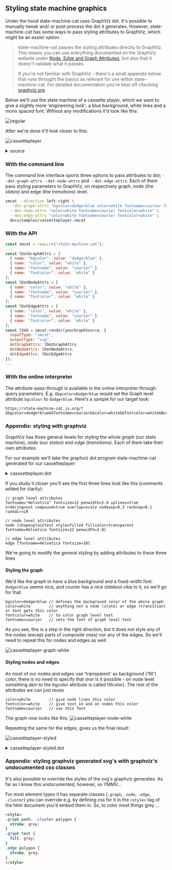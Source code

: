 ## Styling state machine graphics

Under the hood state-machine-cat uses GraphViz dot. It's possible to manually tweak and/ or post-process the dot it generates. However, state-machine-cat has some ways to pass styling attributes to GraphViz, which might be an easier option.

> state-machine-cat passes the styling attributes directly to GraphViz. This means you
> can use everything documented on the GraphViz website under [Node, Edge and Graph Attributes](https://graphviz.gitlab.io/_pages/doc/info/attrs.html), but also that it doesn't
> validate what it passes.
>
> If you're not familiar with GraphViz - there's a small appendix below that runs
> throught the basics as relevant for use within state-machine-cat. For detailed
> documentation you're best off checking [graphviz.org](https://graphviz.org)

Below we'll use the state machine of a cassette player, which we want to give a slightly more 'engineering look'; a blue background, white lines and a mono spaced font. Without any modifications it'd look like this:

![regular](https://user-images.githubusercontent.com/4822597/63228236-758d0a00-c1f0-11e9-9ec8-25a2e6833307.png)

After we're done it'll look closer to this:

![cassetteplayer](https://user-images.githubusercontent.com/4822597/63228244-85a4e980-c1f0-11e9-990e-ee904478783e.png)

<details>
<summary>source</summary>

```smcat
initial,
off,

on {
  stopped, playing, paused;

  stopped => playing : play;
  playing => stopped : stop;
  playing => paused  : pause;
  paused  => playing : pause;
  paused  => stopped : stop;
};

initial => off;
off     => stopped : power;
on      => off     : power;
```

</details>

### With the command line

The command line interface sports three options to pass attributes to dot; `--dot-graph-attrs` `--dot-node-attrs` and `--dot-edge-attrs`. Each of them pass styling parameters to GraphViz, on respectively graph, node (the _states_) and edge (the _transitions_) level.

```sh
smcat --direction left-right \
  --dot-graph-attrs "bgcolor=dodgerblue color=white fontname=courier fontcolor=white" \
  --dot-node-attrs "color=white fontname=courier fontcolor=white" \
  --dot-edge-attrs "color=white fontname=courier fontcolor=white" \
  docs/samples/cassetteplayer.smcat
```

### With the API

```javascript
const smcat = require("state-machine-cat");
...
const lDotGraphAttrs = [
  { name: "bgcolor", value: "dodgerblue" },
  { name: "color", value: "white" },
  { name: "fontname", value: "courier" },
  { name: "fontcolor", value: "white" }
];
const lDotNodeAttrs = [
  { name: "color", value: "white" },
  { name: "fontname", value: "courier" },
  { name: "fontcolor", value: "white" }
];
const lDotEdgeAttrs = [
  { name: "color", value: "white" },
  { name: "fontname", value: "courier" },
  { name: "fontcolor", value: "white" }
];
const lSVG = smcat.render(yourGraphSource, {
  inputType: "smcat",
  outputType: "svg",
  dotGraphAttrs: lDotGraphAttrs,
  dotNodeAttrs: lDotNodeAttrs,
  dotEdgeAttrs: lDotEdgeAttrs
});
...
```

### With the online interpreter

The attribute-pass-through is available in the online interpreter through query parameters. E.g. `Gbgcolor=dodgerblue` would set the Graph level attribute `bgcolour` to `dodgerblue`. Here's a sample for our target look:

```
https://state-machine-cat.js.org/?Gbgcolor=dodgerblue&Gfontname=courier&Gcolor=white&Gfontcolor=white&Ncolor=white&Nfontcolor=white&Nfontname=courier&Ecolor=white&Efontcolor=white&Efontname=courier
```

### Appendix: styling with graphviz

GraphViz has three general levels for styling the whole _graph_ (our state machine), _node_ (our _states_) end _edge_ (_transitions_). Each of them take their own attributes. 

For our example we'll take the graphviz dot program state-machine-cat generated for our
cassetteplayer:

<details>
<summary>casssetteplayer.dot</summary>

```graphviz
digraph "state transitions" {
  fontname="Helvetica" fontsize=12 penwidth=2.0 splines=true ordering=out compound=true overlap=scale nodesep=0.3 ranksep=0.1 rankdir=LR
  node [shape=plaintext style=filled fillcolor=transparent fontname=Helvetica fontsize=12 penwidth=2.0]
  edge [fontname=Helvetica fontsize=10]

    "initial" [shape=circle style=filled fillcolor=black fixedsize=true height=0.15 label=""]
    "off" [margin=0 label= < 
      <table align="center" cellborder="0" border="2" style="rounded" width="48">
        <tr><td width="48" cellpadding="7">off</td></tr>
      </table>
    >]
    subgraph "cluster_on" {
      label= <
      <table cellborder="0" border="0">
        <tr><td>on</td></tr>
      </table>
      > style=rounded penwidth=2.0
      "on" [shape=point style=invis margin=0 width=0 height=0 fixedsize=true]
        "stopped" [margin=0 label= < 
      <table align="center" cellborder="0" border="2" style="rounded" width="48">
        <tr><td width="48" cellpadding="7">stopped</td></tr>
      </table>
    >]
    "playing" [margin=0 label= < 
      <table align="center" cellborder="0" border="2" style="rounded" width="48">
        <tr><td width="48" cellpadding="7">playing</td></tr>
      </table>
    >]
    "paused" [margin=0 label= < 
      <table align="center" cellborder="0" border="2" style="rounded" width="48">
        <tr><td width="48" cellpadding="7">paused</td></tr>
      </table>
    >]
  
    }

    "initial" -> "off" [label=" "]
    "off" -> "stopped" [label="power   \l"]
    "on" -> "off" [label="power   \l" ltail="cluster_on"]
    "stopped" -> "playing" [label="play   \l"]
    "playing" -> "stopped" [label="stop   \l"]
    "playing" -> "paused" [label="pause   \l"]
    "paused" -> "playing" [label="pause   \l"]
    "paused" -> "stopped" [label="stop   \l"]
}
```

</details>

If you study it closer you'll see the first three lines look like this (comments added for clarity):
```graphviz
// graph level attributes
fontname="Helvetica" fontsize=12 penwidth=2.0 splines=true ordering=out compound=true overlap=scale nodesep=0.3 ranksep=0.1 rankdir=LR

// node level attributes
node [shape=plaintext style=filled fillcolor=transparent fontname=Helvetica fontsize=12 penwidth=2.0]

// edge level attributes
edge [fontname=Helvetica fontsize=10]
```

We're going to modify the general styling by adding attributes to these three lines

#### Styling the graph

We'd like the graph to have a blue background and a fixed-width font. `dodgerblue`
seems nice, and courier has a nice oldskool vibe to it, so we'll go for that:

```graphviz
bgcolor=dodgerblue // defines the background color of the whole graph
color=white        // anything not a node (state) or edge (transition) or text gets this color
fontcolor=white    // to color graph level text
fontname=courier   // sets the font of graph level text
```

As you see, this is a step in the right direction, but it does not style
any of the nodes (except parts of composite ones) nor any of the edges.
So we'll need to repeat this for nodes and edges as well.

![cassetteplayer-graph-white](https://user-images.githubusercontent.com/4822597/63228599-986ded00-c1f5-11e9-8ca7-a6dd6c4e9f04.png)

#### Styling nodes and edges

As most of our nodes and edges use 'transparent' as background ('fill') color, there
is no need to specify that (nor is it possible - on node level something 
akin to the bgcolor attribute is called fillcolor). The rest of the attributes
we can just reuse

```graphviz
color=white        // give node lines this color
fontcolor=white    // give text in and on nodes this color
fontname=courier   // use this font
```

The graph now looks like this:
![cassetteplayer-node-white](https://user-images.githubusercontent.com/4822597/63228603-a885cc80-c1f5-11e9-82f0-d943d7e07c9f.png)


Repeating the same for the edges, gives us the final result:

![cassetteplayer-styled](https://user-images.githubusercontent.com/4822597/63228623-e5ea5a00-c1f5-11e9-95f3-724f0a8acda4.png)

<details>
<summary>cassetteplayer-styled.dot</summary>

```graphviz
digraph "state transitions" {
  fontname="Helvetica" fontsize=12 penwidth=2.0 splines=true ordering=out compound=true overlap=scale nodesep=0.3 ranksep=0.1 rankdir=LR bgcolor=dodgerblue color=white fontname=courier fontcolor=white
  node [shape=plaintext style=filled fillcolor=transparent fontname=Helvetica fontsize=12 penwidth=2.0 color=white fontname=courier fontcolor=white]
  edge [fontname=Helvetica fontsize=10 color=white fontname=courier fontcolor=white]

    "initial" [shape=circle style=filled fillcolor=black fixedsize=true height=0.15 label=""]
    "off" [margin=0 label= < 
      <table align="center" cellborder="0" border="2" style="rounded" width="48">
        <tr><td width="48" cellpadding="7">off</td></tr>
      </table>
    >]
    subgraph "cluster_on" {
      label= <
      <table cellborder="0" border="0">
        <tr><td>on</td></tr>
      </table>
      > style=rounded penwidth=2.0
      "on" [shape=point style=invis margin=0 width=0 height=0 fixedsize=true]
        "stopped" [margin=0 label= < 
      <table align="center" cellborder="0" border="2" style="rounded" width="48">
        <tr><td width="48" cellpadding="7">stopped</td></tr>
      </table>
    >]
    "playing" [margin=0 label= < 
      <table align="center" cellborder="0" border="2" style="rounded" width="48">
        <tr><td width="48" cellpadding="7">playing</td></tr>
      </table>
    >]
    "paused" [margin=0 label= < 
      <table align="center" cellborder="0" border="2" style="rounded" width="48">
        <tr><td width="48" cellpadding="7">paused</td></tr>
      </table>
    >]
  
    }

    "initial" -> "off" [label=" "]
    "off" -> "stopped" [label="power   \l"]
    "on" -> "off" [label="power   \l" ltail="cluster_on"]
    "stopped" -> "playing" [label="play   \l"]
    "playing" -> "stopped" [label="stop   \l"]
    "playing" -> "paused" [label="pause   \l"]
    "paused" -> "playing" [label="pause   \l"]
    "paused" -> "stopped" [label="stop   \l"]
}
```

</details>

### Appendix: styling graphviz generated svg's with graphviz's undocumented css classes
It's also possible to override the styles of the svg's graphviz generates. As far as I know this _undocumented_, however, so YMMV...

For most element types it has separate classes (`.graph`, `.node`, `.edge`, `.cluster`)  you can  override e.g. by defining css for it in the `<style>` tag of the html document you'd embed them in. So, to color most things grey ...

```html
<style>
.graph path, .cluster polygon {
  stroke: grey;
}
.graph text {
  fill: grey;
}
.edge polygon {
  stroke: grey;
}
</style>
```